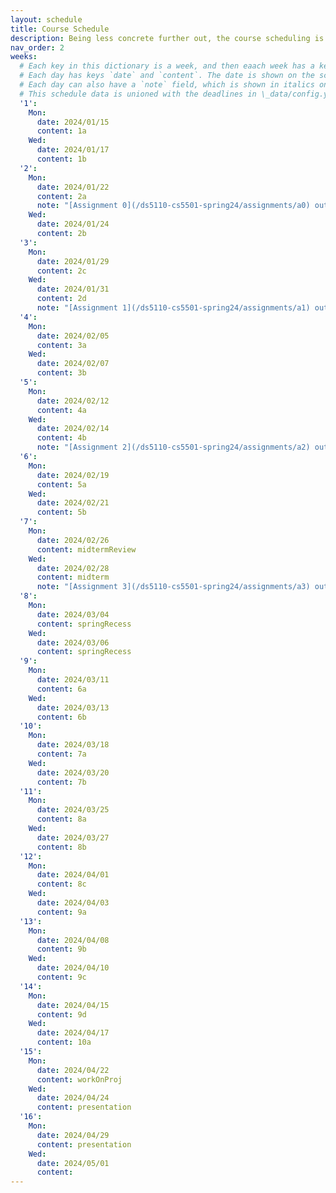 ```yaml
---
layout: schedule
title: Course Schedule 
description: Being less concrete further out, the course scheduling is tentative and subject to changes.
nav_order: 2
weeks:
  # Each key in this dictionary is a week, and then eaach week has a key in [Mon, Tue, Wed, Thu, Fri].
  # Each day has keys `date` and `content`. The date is shown on the schedule, and `content` is a key into the yml file in \_data/modules.yml. `content` may be an array.
  # Each day can also have a `note` field, which is shown in italics on the calendar.
  # This schedule data is unioned with the deadlines in \_data/config.yml
  '1':
    Mon:
      date: 2024/01/15
      content: 1a
    Wed:
      date: 2024/01/17
      content: 1b
  '2':
    Mon:
      date: 2024/01/22
      content: 2a
      note: "[Assignment 0](/ds5110-cs5501-spring24/assignments/a0) out"
    Wed:
      date: 2024/01/24
      content: 2b
  '3':
    Mon:
      date: 2024/01/29
      content: 2c
    Wed:
      date: 2024/01/31
      content: 2d
      note: "[Assignment 1](/ds5110-cs5501-spring24/assignments/a1) out"
  '4':
    Mon:
      date: 2024/02/05
      content: 3a
    Wed:
      date: 2024/02/07
      content: 3b
  '5':
    Mon:
      date: 2024/02/12
      content: 4a
    Wed:
      date: 2024/02/14
      content: 4b
      note: "[Assignment 2](/ds5110-cs5501-spring24/assignments/a2) out"
  '6':
    Mon:
      date: 2024/02/19
      content: 5a
    Wed:
      date: 2024/02/21
      content: 5b
  '7':
    Mon:
      date: 2024/02/26
      content: midtermReview
    Wed:
      date: 2024/02/28
      content: midterm
      note: "[Assignment 3](/ds5110-cs5501-spring24/assignments/a3) out"
  '8':
    Mon:
      date: 2024/03/04
      content: springRecess
    Wed:
      date: 2024/03/06
      content: springRecess
  '9':
    Mon:
      date: 2024/03/11
      content: 6a
    Wed:
      date: 2024/03/13
      content: 6b
  '10':
    Mon:
      date: 2024/03/18
      content: 7a
    Wed:
      date: 2024/03/20
      content: 7b
  '11':
    Mon:
      date: 2024/03/25
      content: 8a
    Wed:
      date: 2024/03/27
      content: 8b
  '12':
    Mon:
      date: 2024/04/01
      content: 8c
    Wed:
      date: 2024/04/03
      content: 9a
  '13':
    Mon:
      date: 2024/04/08
      content: 9b
    Wed:
      date: 2024/04/10
      content: 9c
  '14':
    Mon:
      date: 2024/04/15
      content: 9d
    Wed:
      date: 2024/04/17
      content: 10a
  '15':
    Mon:
      date: 2024/04/22
      content: workOnProj
    Wed:
      date: 2024/04/24
      content: presentation
  '16':
    Mon:
      date: 2024/04/29
      content: presentation
    Wed:
      date: 2024/05/01
      content: 
---
```

